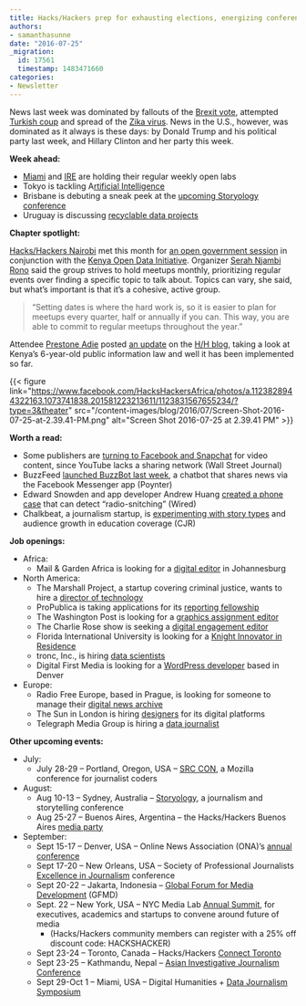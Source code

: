 ```yaml
---
title: Hacks/Hackers prep for exhausting elections, energizing conferences
authors:
- samanthasunne
date: "2016-07-25"
_migration:
  id: 17561
  timestamp: 1483471660
categories:
- Newsletter
---
```


News last week was dominated by fallouts of the [Brexit vote][1], attempted [Turkish coup][2] and spread of the [Zika virus][3]. News in the U.S., however, was dominated as it always is these days: by Donald Trump and his political party last week, and Hillary Clinton and her party this week.

**Week ahead:**

  * [Miami][4] and [IRE][5] are holding their regular weekly open labs
  * Tokyo is tackling A[rtificial Intelligence][6]
  * Brisbane is debuting a sneak peek at the [upcoming Storyology conference][7]
  * Uruguay is discussing [recyclable data projects][8]

**Chapter spotlight:**

[Hacks/Hackers Nairobi][9] met this month for [an open government session][10] in conjunction with the [Kenya Open Data Initiative][11]. Organizer [Serah Njambi Rono][12] said the group strives to hold meetups monthly, prioritizing regular events over finding a specific topic to talk about. Topics can vary, she said, but what&#8217;s important is that it&#8217;s a cohesive, active group.

> &#8220;Setting dates is where the hard work is, so it is easier to plan for meetups every quarter, half or annually if you can. This way, you are able to commit to regular meetups throughout the year.&#8221;

Attendee [Prestone Adie][13] posted [an update][14] on the [H/H blog][15], taking a look at Kenya&#8217;s 6-year-old public information law and well it has been implemented so far.

{{< figure link="https://www.facebook.com/HacksHackersAfrica/photos/a.1123828944322163.1073741838.201581223213611/1123831567655234/?type=3&theater" src="/content-images/blog/2016/07/Screen-Shot-2016-07-25-at-2.39.41-PM.png" alt="Screen Shot 2016-07-25 at 2.39.41 PM" >}}

**Worth a read:**

  * Some publishers are [turning to Facebook and Snapchat][16] for video content, since YouTube lacks a sharing network (Wall Street Journal)
  * BuzzFeed [launched BuzzBot last week][17], a chatbot that shares news via the Facebook Messenger app (Poynter)
  * Edward Snowden and app developer Andrew Huang [created a phone case][18] that can detect &#8220;radio-snitching&#8221; (Wired)
  * Chalkbeat, a journalism startup, is [experimenting with story types][19] and audience growth in education coverage (CJR)

**Job openings:**

  * Africa: 
      * Mail & Garden Africa is looking for a [digital editor][20] in Johannesburg
  * North America: 
      * The Marshall Project, a startup covering criminal justice, wants to hire a [director of technology][21]
      * ProPublica is taking applications for its [reporting fellowship][22]
      * The Washington Post is looking for a [graphics assignment editor][23]
      * The Charlie Rose show is seeking a [digital engagement editor][24]
      * Florida International University is looking for a [Knight Innovator in Residence][25]
      * tronc, Inc., is hiring [data scientists][26]
      * Digital First Media is looking for a [WordPress developer][27] based in Denver
  * Europe: 
      * Radio Free Europe, based in Prague, is looking for someone to manage their [digital news archive][28]
      * The Sun in London is hiring [designers][29] for its digital platforms
      * Telegraph Media Group is hiring a [data journalist][30]

**Other upcoming events:**

  * July: 
      * July 28-29 &#8211; Portland, Oregon, USA &#8211; [SRC CON][31], a Mozilla conference for journalist coders
  * August: 
      * Aug 10-13 &#8211; Sydney, Australia &#8211; [Storyology][32], a journalism and storytelling conference
      * Aug 25-27 &#8211; Buenos Aires, Argentina &#8211; the Hacks/Hackers Buenos Aires [media party][33]
  * September: 
      * Sept 15-17 &#8211; Denver, USA &#8211; Online News Association (ONA)&#8217;s [annual conference][34]
      * Sept 17-20 &#8211; New Orleans, USA &#8211; Society of Professional Journalists [Excellence in Journalism][35] conference
      * Sept 20-22 &#8211; Jakarta, Indonesia &#8211; [Global Forum for Media Development][36] (GFMD)
      * Sept. 22 &#8211; New York, USA &#8211; NYC Media Lab [Annual Summit][37], for executives, academics and startups to convene around future of media 
          * (Hacks/Hackers community members can register with a 25% off discount code: HACKSHACKER)
      * Sept 23-24 &#8211; Toronto, Canada &#8211; Hacks/Hackers [Connect Toronto][38]
      * Sept 23-25 &#8211; Kathmandu, Nepal &#8211; [Asian Investigative Journalism Conference][39]
      * Sept 29-Oct 1 &#8211; Miami, USA &#8211; Digital Humanities + [Data Journalism Symposium][40]

 [1]: http://www.theguardian.com/politics/2016/jul/22/the-brexit-quiz-one-month-on-how-much-do-you-know
 [2]: http://www.hurriyetdailynews.com/turkey-to-temporarily-suspend-european-convention-on-human-rights-after-coup-attempt.aspx?pageID=238&nID=101910&NewsCatID=338
 [3]: http://www.nytimes.com/2016/07/22/health/second-possible-zika-infection-is-found-in-florida.html
 [4]: http://www.meetup.com/Hacks-Hackers-Miami/
 [5]: http://www.meetup.com/hackshackersIRE/
 [6]: http://www.meetup.com/Hacks-Hackers-Tokyo/events/232693136/
 [7]: http://www.meetup.com/Hacks-Hackers-Brisbane/events/232248345/
 [8]: http://www.meetup.com/HacksHackersUY/events/232761891/
 [9]: https://www.facebook.com/HacksHackersAfrica
 [10]: https://docs.google.com/forms/d/e/1FAIpQLSd0GCRcG1VmecFARA2Qrneil3cfSNwgyG62etjYxeeU2_8jHg/viewform
 [11]: https://opendata.go.ke/
 [12]: https://twitter.com/CallMeAlien
 [13]: https://twitter.com/AdiePrestone
 [14]: https://medium.com/hacks-hackers-africa/government-open-data-gateway-to-citizen-engagement-public-accountability-fb0aa73b8cdf#.kirvtxfng
 [15]: https://medium.com/hacks-hackers-africa
 [16]: http://www.wsj.com/article_email/some-media-companies-cool-on-youtube-distribution-1469095200-lMyQjAxMTE2NDI1MTIyOTE3Wj?utm_source=API+Need+to+Know+newsletter&utm_campaign=ad0a853d76-Need_to_Know_July_22_20167_22_2016&utm_medium=email&utm_term=0_e3bf78af04-ad0a853d76-38065925
 [17]: http://www.poynter.org/2016/buzzfeeds-newest-political-reporter-is-a-bot/421767/
 [18]: https://www.wired.com/2016/07/snowden-designs-device-warn-iphones-radio-snitches/
 [19]: http://www.cjr.org/united_states_project/chalkbeat_education_news_local_sites_national_story.php
 [20]: http://www.journalism.co.za/blog/mail-guardian-publication-perfect-editor-mg-africa/
 [21]: https://www.themarshallproject.org/jobs/director-of-technology#.7i5NA06rW
 [22]: https://www.propublica.org/atpropublica/item/propublica-is-hiring-a-senior-reporting-fellow
 [23]: http://snd.org/jobs/view/graphics-assignment-editor/
 [24]: http://careerservices.nyujournalism.org/job/2016-07-20/digital-engagement-editor/
 [25]: https://www.mediabistro.com/jobs/description/346221/knight-innovator-in-residence-nine-month-faculty-position/?LinkSource=TopJob
 [26]: https://www.linkedin.com/jobs2/view/155193905
 [27]: https://www.smartrecruiters.com/DigitalFirstMedia/94174862-wordpress-developer
 [28]: https://www.journalismjobs.com/job-listings/1631700
 [29]: https://www.journalism.co.uk/media-jobs/digital-graphic-designers-casual-shifts-sun-online/s75/a657152/
 [30]: http://www.gorkanajobs.co.uk/job/63410/telegraph-media-group-data-journalist/
 [31]: http://srccon.org/
 [32]: http://www.walkleys.com/storyology16/
 [33]: http://www.mediaparty.info/2016/
 [34]: http://ona16.journalists.org/
 [35]: http://excellenceinjournalism.org/
 [36]: http://gfmd.info/en/site/news/882/Get-ready-for-the-2016-Jakarta-World-Forum-for-Media-Development.htm
 [37]: http://summit.nycmedialab.org/
 [38]: http://connect.hackshackers.com/events/toronto
 [39]: http://2016.uncoveringasia.org/
 [40]: http://dhdjmiami.com/